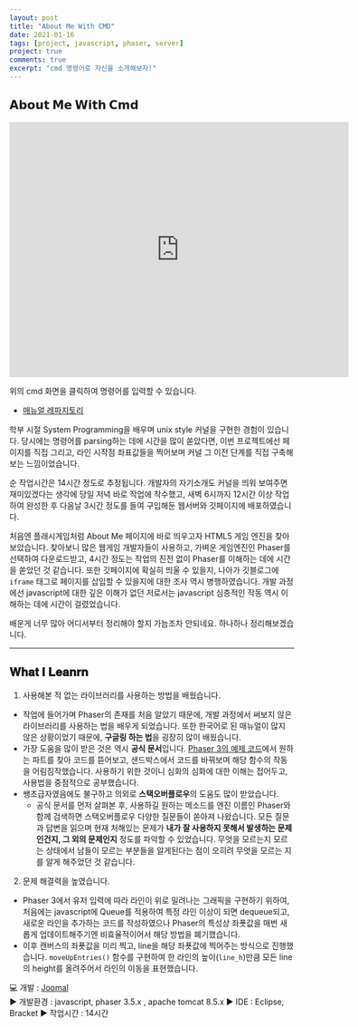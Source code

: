 ```yaml
---
layout: post
title: "About Me With CMD"
date: 2021-01-16
tags: [project, javascript, phaser, server]
project: true
comments: true
excerpt: "cmd 명령어로 자신을 소개해보자!"
---
```


## 𝗔𝗯𝗼𝘂𝘁 𝗠𝗲 𝗪𝗶𝘁𝗵 𝗖𝗺𝗱

<center>
<iframe width="600" height="450" src="https://joomal.github.io/AboutMeCMD/index.html" frameborder="0" scrolling="no" align="center"> <p> 브라우저가 iframe 요소를 지원하지 않습니다. </p></iframe>
</center>

위의 cmd 화면을 클릭하여 명령어를 입력할 수 있습니다.  
- [매뉴얼 레파지토리](https://github.com/JooMal/AboutMeCMD)  

학부 시절 System Programming을 배우며 unix style 커널을 구현한 경험이 있습니다. 당시에는 명령어를 parsing하는 데에 시간을 많이 쏟았다면, 이번 프로젝트에선 페이지를 직접 그리고, 라인 시작점 좌표값들을 찍어보며 커널 그 이전 단계를 직접 구축해보는 느낌이었습니다.  

순 작업시간은 14시간 정도로 추정됩니다. 개발자의 자기소개도 커널을 띄워 보여주면 재미있겠다는 생각에 당일 저녁 바로 작업에 착수했고, 새벽 6시까지 12시간 이상 작업하여 완성한 후 다음날 3시간 정도를 들여 구입해둔 웹서버와 깃페이지에 배포하였습니다.  

처음엔 플래시게임처럼 About Me 페이지에 바로 띄우고자 HTML5 게임 엔진을 찾아보았습니다. 찾아보니 많은 웹게임 개발자들이 사용하고, 가벼운 게임엔진인 Phaser를 선택하여 다운로드받고, 4시간 정도는 작업의 진전 없이 Phaser를 이해하는 데에 시간을 쏟았던 것 같습니다. 또한 깃페이지에 확실히 띄울 수 있을지, 나아가 깃블로그에 `iframe` 태그로 페이지를 삽입할 수 있을지에 대한 조사 역시 병행하였습니다. 개발 과정에선 javascript에 대한 깊은 이해가 없던 저로서는 javascript 심층적인 작동 역시 이해하는 데에 시간이 걸렸었습니다.  

배운게 너무 많아 어디서부터 정리해야 할지 가늠조차 안되네요. 하나하나 정리해보겠습니다.  

---

## 𝐖𝐡𝐚𝐭 𝐈 𝐋𝐞𝐚𝐧𝐫𝐧

1. 사용해본 적 없는 라이브러리를 사용하는 방법을 배웠습니다.
- 작업에 들어가며 Phaser의 존재를 처음 알았기 때문에, 개발 과정에서 써보지 않은 라이브러리를 사용하는 법을 배우게 되었습니다. 또한 한국어로 된 매뉴얼이 많지 않은 상황이었기 때문에, **구글링 하는 법**을 굉장히 많이 배웠습니다.
- 가장 도움을 많이 받은 것은 역시 **공식 문서**입니다. [Phaser 3의 예제 코드](https://phaser.io/examples)에서 원하는 파트를 찾아 코드를 뜯어보고, 샌드박스에서 코드를 바꿔보며 해당 함수의 작동을 어림짐작했습니다. 사용하기 위한 것이니 심화의 심화에 대한 이해는 접어두고, 사용법을 중점적으로 공부했습니다.
- 쌩초급자였음에도 불구하고 의외로 **스택오버플로우**의 도움도 많이 받았습니다.
  - 공식 문서를 먼저 살펴본 후, 사용하길 원하는 메소드를 엔진 이름인 Phaser와 함께 검색하면 스택오버플로우 다양한 질문들이 쏟아져 나왔습니다. 모든 질문과 답변을 읽으며 현재 처해있는 문제가 **내가 잘 사용하지 못해서 발생하는 문제인건지, 그 외의 문제인지** 정도를 파악할 수 있었습니다. 무엇을 모르는지 모르는 상태에서 남들이 모르는 부분들을 알게된다는 점이 오히려 무엇을 모르는 지를 알게 해주었던 것 같습니다.

2. 문제 해결력을 높였습니다.
- Phaser 3에서 유저 입력에 따라 라인이 위로 밀려나는 그래픽을 구현하기 위하여, 처음에는 javascript에 Queue를 적용하여 특정 라인 이상이 되면 dequeue되고, 새로운 라인을 추가하는 코드를 작성하였으나 Phaser의 특성상 좌푯값을 매번 새롭게 업데이트해주기엔 비효율적이어서 해당 방법을 폐기했습니다.
- 이후 캔버스의 좌푯값을 미리 찍고, line을 해당 좌푯값에 찍어주는 방식으로 진행했습니다. `moveUpEntries()` 함수를 구현하여 한 라인의 높이(`line_h`)만큼 모든 line의 height를 올려주어서 라인의 이동을 표현했습니다.


💻 개발 : [Joomal](https://github.com/JooMal)  
▶️ 개발환경 : javascript, phaser 3.5.x , apache tomcat 8.5.x
▶️ IDE : Eclipse, Bracket
▶️ 작업시간 : 14시간
